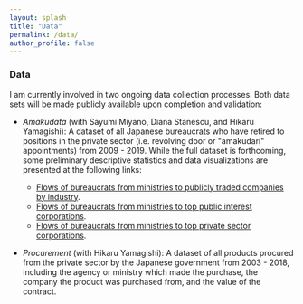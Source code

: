 ```yaml
---
layout: splash
title: "Data"
permalink: /data/
author_profile: false
---
```


### Data

I am currently involved in two ongoing data collection processes. Both data sets will be made publicly available upon completion and validation: 

- *Amakudata* (with Sayumi Miyano, Diana Stanescu, and Hikaru Yamagishi): A dataset of all Japanese bureaucrats who have retired to positions in the private sector (i.e. revolving door or "amakudari" appointments) from 2009 - 2019. While the full dataset is forthcoming, some preliminary descriptive statistics and data visualizations are presented at the following links:  
	- [Flows of bureaucrats from ministries to publicly traded companies by industry](https://www.trevorincerti.com/files/ministry_industry.html).
	- [Flows of bureaucrats from ministries to top public interest corporations](https://www.trevorincerti.com/files/public_interest_chord.pdf).
	- [Flows of bureaucrats from ministries to top private sector corporations](https://www.trevorincerti.com/files/private_chord.pdf).

- *Procurement* (with Hikaru Yamagishi): A dataset of all products procured from the private sector by the Japanese government from 2003 - 2018, including the agency or ministry which made the purchase, the company the product was purchased from, and the value of the contract.










